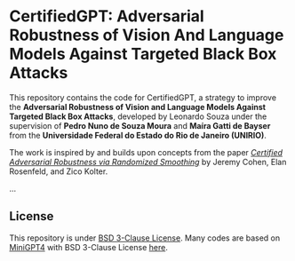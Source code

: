 # CertifiedGPT: Adversarial Robustness of Vision And Language Models Against Targeted Black Box Attacks

This repository contains the code for CertifiedGPT, a strategy to improve the **Adversarial Robustness of Vision and Language Models Against Targeted Black Box Attacks**, developed by Leonardo Souza under the supervision of **Pedro Nuno de Souza Moura** and **Maíra Gatti de Bayser** from the **Universidade Federal do Estado do Rio de Janeiro (UNIRIO)**.

The work is inspired by and builds upon concepts from the paper [*Certified Adversarial Robustness via Randomized Smoothing*](https://arxiv.org/pdf/1902.02918) by Jeremy Cohen, Elan Rosenfeld, and Zico Kolter.

...
## License
This repository is under [BSD 3-Clause License](Licences/LICENSE.md).
Many codes are based on [MiniGPT4](https://github.com/Vision-CAIR/MiniGPT-4) with 
BSD 3-Clause License [here](Licences/LICENSE_MiniGPT-4.md).
